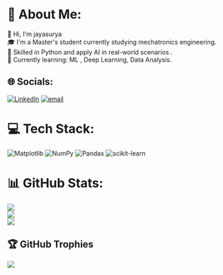 # 💫 About Me:
👋 Hi, I'm  jayasurya<br>🎓 I'm a Master's student currently studying mechatronics engineering.  <br>🐍 Skilled in Python and apply AI in real-world scenarios .<br>🌱 Currently learning: ML , Deep Learning, Data Analysis. <br>


## 🌐 Socials:
[![LinkedIn](https://img.shields.io/badge/LinkedIn-%230077B5.svg?logo=linkedin&logoColor=white)](www.linkedin.com/in/jayasurya-varadharaj19) [![email](https://img.shields.io/badge/Email-D14836?logo=gmail&logoColor=white)](mailto:jayasuryavaradharaj@gmail.com) 

# 💻 Tech Stack:
![Matplotlib](https://img.shields.io/badge/Matplotlib-%23ffffff.svg?style=for-the-badge&logo=Matplotlib&logoColor=black) ![NumPy](https://img.shields.io/badge/numpy-%23013243.svg?style=for-the-badge&logo=numpy&logoColor=white) ![Pandas](https://img.shields.io/badge/pandas-%23150458.svg?style=for-the-badge&logo=pandas&logoColor=white) ![scikit-learn](https://img.shields.io/badge/scikit--learn-%23F7931E.svg?style=for-the-badge&logo=scikit-learn&logoColor=white)
# 📊 GitHub Stats:
![](https://github-readme-stats.vercel.app/api?username=jayasurya1903&theme=highcontrast&hide_border=false&include_all_commits=false&count_private=false)<br/>
![](https://nirzak-streak-stats.vercel.app/?user=jayasurya1903&theme=highcontrast&hide_border=false)<br/>
![](https://github-readme-stats.vercel.app/api/top-langs/?username=jayasurya1903&theme=highcontrast&hide_border=false&include_all_commits=false&count_private=false&layout=compact)

## 🏆 GitHub Trophies
![](https://github-profile-trophy.vercel.app/?username=jayasurya1903&theme=radical&no-frame=false&no-bg=true&margin-w=4)

<!-- Proudly created with GPRM ( https://gprm.itsvg.in ) -->
